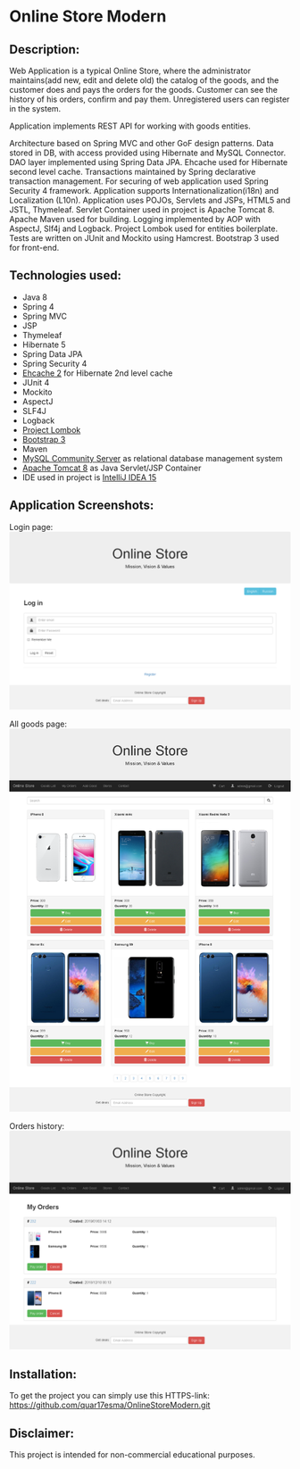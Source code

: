 # Online Store Modern

## Description:

Web Application is a typical Online Store, 
where the administrator maintains(add new, edit and delete old) the catalog of the goods, 
and the customer does and pays the orders for the goods. 
Customer can see the history of his orders, confirm and pay them. 
Unregistered users can register in the system.

Application implements REST API for working with goods entities.
 
Architecture based on Spring MVC and other GoF design patterns.
Data stored in DB, with access provided using Hibernate and MySQL Connector. 
DAO layer implemented using Spring Data JPA.
Ehcache used for Hibernate second level cache.
Transactions maintained by Spring declarative transaction management.
For securing of web application used Spring Security 4 framework. 
Application supports Internationalization(i18n) and Localization (L10n).
Application uses POJOs, Servlets and JSPs, HTML5 and JSTL, Thymeleaf.
Servlet Container used in project is Apache Tomcat 8.
Apache Maven used for building.
Logging implemented by AOP with AspectJ, Slf4j and Logback.
Project Lombok used for entities boilerplate.
Tests are written on JUnit and Mockito using Hamcrest.
Bootstrap 3 used for front-end.

## Technologies used:

- Java 8
- Spring 4
- Spring MVC
- JSP
- Thymeleaf
- Hibernate 5
- Spring Data JPA
- Spring Security 4
- [Ehcache 2](http://www.ehcache.org/) for Hibernate 2nd level cache
- JUnit 4
- Mockito
- AspectJ
- SLF4J
- Logback
- [Project Lombok](https://projectlombok.org/)
- [Bootstrap 3](https://getbootstrap.com/)
- Maven
- [MySQL Community Server](https://dev.mysql.com/downloads/mysql/) as relational database management system
- [Apache Tomcat 8](http://tomcat.apache.org/) as Java Servlet/JSP Container 
- IDE used in project is [IntelliJ IDEA 15](https://www.jetbrains.com/idea/)

## Application Screenshots:
 Login page:
 ![Sample screen from this application](other/onlineStoreModernPic_1.png)
 
 All goods page:
 ![Sample screen from this application](other/onlineStoreModernPic_3.png)
 
 Orders history:
 ![Sample screen from this application](other/onlineStoreModernPic_4.png)
 
## Installation:
 
To get the project you can simply use this HTTPS-link:  
https://github.com/quar17esma/OnlineStoreModern.git

## Disclaimer:

This project is intended for non-commercial educational purposes.
